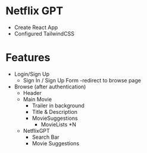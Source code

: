 # Netflix GPT
- Create React App
- Configured TailwindCSS


# Features
- Login/Sign Up
   - Sign In / Sign Up Form
   -redirect to browse page
- Browse (after authentication)
  - Header
  - Main Movie
      - Trailer in background
      - Title & Description
      - MovieSuggestions
        - MovieLists *N 
  - NetflixGPT
    - Search Bar
    - Movie Suggestions

